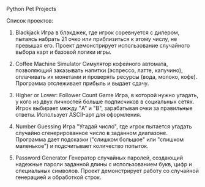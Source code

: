Python Pet Projects

Список проектов:

1. Blackjack
Игра в блэкджек, где игрок соревнуется с дилером, пытаясь набрать 21 очко или приблизиться к этому числу, не превышая его. Проект демонстрирует использование случайного выбора карт и базовой логики игры.

2. Coffee Machine Simulator
Симулятор кофейного автомата, позволяющий заказывать напитки (эспрессо, латте, капучино), оплачивать их монетами и проверять ресурсы (вода, молоко, кофе). Программа отслеживает прибыль и выдает сдачу.

3. Higher or Lower: Follower Count Game
Игра, в которой нужно угадать, у кого из двух личностей больше подписчиков в социальных сетях. Игрок выбирает между "A" и "B", зарабатывая очки за правильные ответы. Использует ASCII-арт для оформления.

4. Number Guessing
Игра "Угадай число", где игрок пытается угадать случайно сгенерированное число в заданном диапазоне. Программа дает подсказки ("слишком большое" или "слишком маленькое") и подсчитывает количество попыток.

5. Password Generator
Генератор случайных паролей, создающий надежные пароли заданной длины с использованием букв, цифр и специальных символов. Проект демонстрирует работу со случайной генерацией и обработкой строк.
